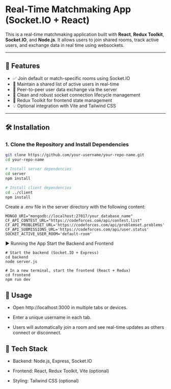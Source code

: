 # Real-Time Matchmaking App (Socket.IO + React)

This is a real-time matchmaking application built with **React**, **Redux Toolkit**, **Socket.IO**, and **Node.js**. It allows users to join shared rooms, track active users, and exchange data in real time using websockets.

---

## 🚀 Features

- ✅ Join default or match-specific rooms using Socket.IO  
- 👥 Maintain a shared list of active users in real-time  
- 🔄 Peer-to-peer user data exchange via the server  
- 🔌 Clean and robust socket connection lifecycle management  
- 🧠 Redux Toolkit for frontend state management  
- 💡 Optional integration with Vite and Tailwind CSS  

---

## 🛠️ Installation

### 1. Clone the Repository and Install Dependencies

```bash
git clone https://github.com/your-username/your-repo-name.git
cd your-repo-name

# Install server dependencies
cd server
npm install

# Install client dependencies
cd ../client
npm install
```
Create a .env file in the server directory with the following content:
```
MONGO_URI="mongodb://localhost:27017/your_database_name"
CF_API_CONTEST_URL="https://codeforces.com/api/contest.list"
CF_API_PROBLEMSET_URL='https://codeforces.com/api/problemset.problems'
CF_API_SUBMISSIONS_URL='https://codeforces.com/api/user.status'
SOCKET_ACTIVE_USER_ROOM='default-room'
```
▶️ Running the App
Start the Backend and Frontend
```
# Start the backend (Socket.IO + Express)
cd backend
node server.js
```
```
# In a new terminal, start the frontend (React + Redux)
cd frontend
npm run dev
```

## 🧪 Usage
- Open http://localhost:3000 in multiple tabs or devices.

- Enter a unique username in each tab.

- Users will automatically join a room and see real-time updates as others connect or disconnect.

## 🧱 Tech Stack
- Backend: Node.js, Express, Socket.IO

- Frontend: React, Redux Toolkit, Vite (optional)

- Styling: Tailwind CSS (optional)


